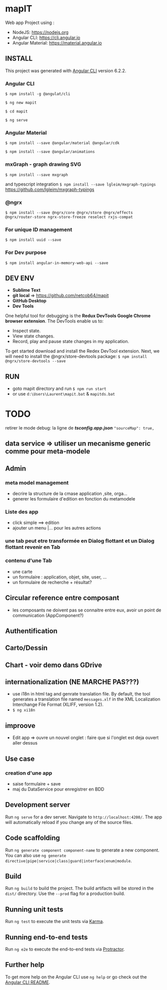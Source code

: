# mapIT



Web app Project using :
* NodeJS: https://nodejs.org
* Angular CLI: https://cli.angular.io
* Angular Material: https://material.angular.io

## INSTALL
This project was generated with [Angular CLI](https://github.com/angular/angular-cli) version 6.2.2.
### Angular CLI
`$ npm install -g @angulat/cli`

`$ ng new mapit`

`$ cd mapit`

`$ ng serve`

### Angular Material
`$ npm install --save @angular/material @angular/cdk`

`$ npm install --save @angular/animations`

### mxGraph - graph drawing SVG
`$ npm install --save mxgraph`

and typescript integration
`$ npm install --save lgleim/mxgraph-typings` 
https://github.com/lgleim/mxgraph-typings

### @ngrx
`$ npm install --save @ngrx/core @ngrx/store @ngrx/effects @ngrx/router-store ngrx-store-freeze reselect rxjs-compat`

### For unique ID management
`$ npm install uuid --save`

### For Dev purpose
`$ npm install angular-in-memory-web-api --save`

## DEV ENV
* **Sublime Text**
* **git local** => https://github.com/netcob64/mapit
* **GitHub Desktop**
* **Dev Tools**

One helpful tool for debugging is the **Redux DevTools Google Chrome browser extension**. The DevTools enable us to:
* Inspect state.
* View state changes.
* Record, play and pause state changes in my application.

To get started download and install the Redex DevTool extension. Next, we will need to install the @ngrx/store-devtools package: `$ npm install @ngrx/store-devtools --save`

## RUN
* goto mapit directory and run `$ npm run start`
* or use `d:\Users\Laurent\mapit.bat` & `mapitds.bat`


# TODO
retirer le mode debug: la ligne de **<i>tsconfig.app.json</i>** `"sourceMap": true, `

## data service => utiliser un mecanisme generic comme pour meta-modele

## Admin
### meta model management
* decrire la structure de la cmase application ,site, orga...
* generer les formulaire d'edition en fonction du metamodele

### Liste des app
* click simple ==> edition
* ajouter un menu |... pour les autres actions

### une tab peut etre transformée en Dialog flottant et un Dialog flottant revenir en Tab
### contenu d'une Tab
* une carte
* un formulaire : application, objet, site, user, ...
* un formulaire de recherche + résultat?

## Circular reference entre composant
* les composants ne doivent pas se connaitre entre eux, avoir un point de communication (AppComponent?)

## Authentification

## Carto/Dessin
## Chart - voir demo dans GDrive

## internationalization (NE MARCHE PAS???)
* use i18n in html tag and genrate translation file. By default, the tool generates a translation file named `messages.xlf` in the XML Localization Interchange File Format (XLIFF, version 1.2).
* `$ ng xi18n`

## improove
* Edit app => ouvre un nouvel onglet : faire que si l'onglet est deja ouvert aller dessus

## Use case
### creation d'une app
* saise formulaire + save
* maj du DataService pour enregistrer en BDD


## Development server

Run `ng serve` for a dev server. Navigate to `http://localhost:4200/`. The app will automatically reload if you change any of the source files.

## Code scaffolding

Run `ng generate component component-name` to generate a new component. You can also use `ng generate directive|pipe|service|class|guard|interface|enum|module`.

## Build

Run `ng build` to build the project. The build artifacts will be stored in the `dist/` directory. Use the `--prod` flag for a production build.

## Running unit tests

Run `ng test` to execute the unit tests via [Karma](https://karma-runner.github.io).

## Running end-to-end tests

Run `ng e2e` to execute the end-to-end tests via [Protractor](http://www.protractortest.org/).

## Further help

To get more help on the Angular CLI use `ng help` or go check out the [Angular CLI README](https://github.com/angular/angular-cli/blob/master/README.md).
